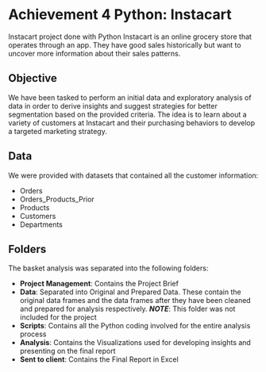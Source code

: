 # Achievement 4 Python: Instacart
Instacart project done with Python
Instacart is an online grocery store that operates through an app.  They have good sales historically but want to uncover more information about their sales patterns.

## Objective

We have been tasked to perform an initial data and exploratory analysis of data in order to derive insights and suggest strategies for better segmentation based on the provided criteria. 
The idea is to learn about a variety of customers at Instacart and their purchasing behaviors to develop a targeted marketing strategy.

## Data

We were provided with datasets that contained all the customer information:

 - Orders
 - Orders_Products_Prior
 - Products
 - Customers
 - Departments

## Folders

The basket analysis was separated into the following folders:

- **Project Management**: Contains the Project Brief
- **Data**: Separated into Original and Prepared Data. These contain the original data frames and the data frames after they have been cleaned and prepared for analysis respectively. ***NOTE***: This folder was not included for the project
- **Scripts**: Contains all the Python coding involved for the entire analysis process
- **Analysis**: Contains the Visualizations used for developing insights and presenting on the final report
- **Sent to client**: Contains the Final Report in Excel

